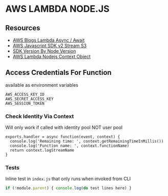 # AWS LAMBDA NODE.JS

## Resources

- [AWS Blogs Lambda Async / Await](https://aws.amazon.com/blogs/compute/node-js-8-10-runtime-now-available-in-aws-lambda/)
- [AWS Javascript SDK v2 Stream S3](https://docs.aws.amazon.com/sdk-for-javascript/v2/developer-guide/requests-using-stream-objects.html)
- [SDK Version By Node Version](https://docs.aws.amazon.com/lambda/latest/dg/lambda-runtimes.html)
- [AWS Lambda Nodejs Context Object](https://docs.aws.amazon.com/lambda/latest/dg/nodejs-context.html)

## Access Credentials For Function

available as environment variables

```console
AWS_ACCESS_KEY_ID
AWS_SECRET_ACCESS_KEY
AWS_SESSION_TOKEN
```

### Check Identity Via Context

Will only work if called with identity pool NOT user pool

```console
exports.handler = async function(event, context) {
  console.log('Remaining time: ', context.getRemainingTimeInMillis())
  console.log('Function name: ', context.functionName)
  return context.logStreamName
}
```

### Tests

Inline test in `index.js` that only runs when invoked from CLI

```javascript
if (!module.parent) { console.log(do test lines here) }
```
